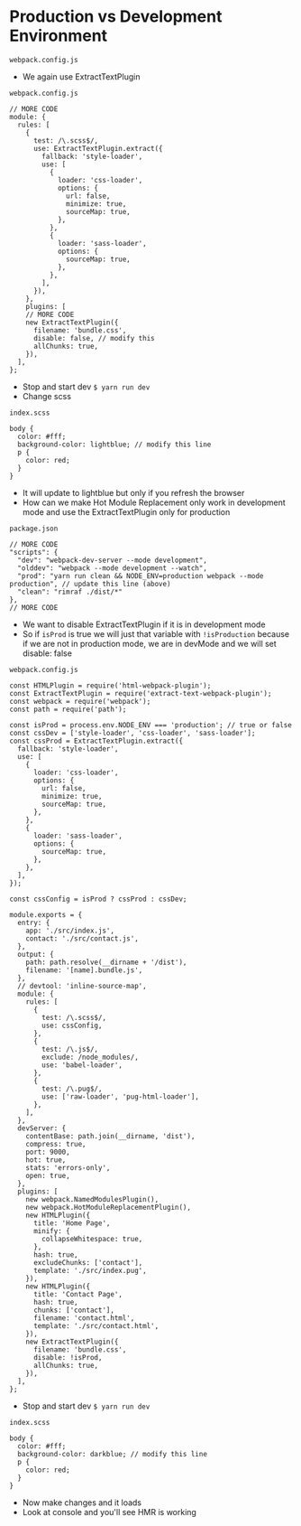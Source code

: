 # Production vs Development Environment
`webpack.config.js`

* We again use ExtractTextPlugin

`webpack.config.js`

```
// MORE CODE
module: {
  rules: [
    {
      test: /\.scss$/,
      use: ExtractTextPlugin.extract({
        fallback: 'style-loader',
        use: [
          {
            loader: 'css-loader',
            options: {
              url: false,
              minimize: true,
              sourceMap: true,
            },
          },
          {
            loader: 'sass-loader',
            options: {
              sourceMap: true,
            },
          },
        ],
      }),
    },
    plugins: [
    // MORE CODE
    new ExtractTextPlugin({
      filename: 'bundle.css',
      disable: false, // modify this
      allChunks: true,
    }),
  ],
};
```

* Stop and start dev `$ yarn run dev`
* Change scss

`index.scss`

```
body {
  color: #fff;
  background-color: lightblue; // modify this line
  p {
    color: red;
  }
}
```

* It will update to lightblue but only if you refresh the browser
* How can we make Hot Module Replacement only work in development mode and use the ExtractTextPlugin only for production

`package.json`

```
// MORE CODE
"scripts": {
  "dev": "webpack-dev-server --mode development",
  "olddev": "webpack --mode development --watch",
  "prod": "yarn run clean && NODE_ENV=production webpack --mode production", // update this line (above)
  "clean": "rimraf ./dist/*"
},
// MORE CODE
```

* We want to disable ExtractTextPlugin if it is in development mode
* So if `isProd` is true we will just that variable with `!isProduction` because if we are not in production mode, we are in devMode and we will set disable: false

`webpack.config.js`

```
const HTMLPlugin = require('html-webpack-plugin');
const ExtractTextPlugin = require('extract-text-webpack-plugin');
const webpack = require('webpack');
const path = require('path');

const isProd = process.env.NODE_ENV === 'production'; // true or false
const cssDev = ['style-loader', 'css-loader', 'sass-loader'];
const cssProd = ExtractTextPlugin.extract({
  fallback: 'style-loader',
  use: [
    {
      loader: 'css-loader',
      options: {
        url: false,
        minimize: true,
        sourceMap: true,
      },
    },
    {
      loader: 'sass-loader',
      options: {
        sourceMap: true,
      },
    },
  ],
});

const cssConfig = isProd ? cssProd : cssDev;

module.exports = {
  entry: {
    app: './src/index.js',
    contact: './src/contact.js',
  },
  output: {
    path: path.resolve(__dirname + '/dist'),
    filename: '[name].bundle.js',
  },
  // devtool: 'inline-source-map',
  module: {
    rules: [
      {
        test: /\.scss$/,
        use: cssConfig,
      },
      {
        test: /\.js$/,
        exclude: /node_modules/,
        use: 'babel-loader',
      },
      {
        test: /\.pug$/,
        use: ['raw-loader', 'pug-html-loader'],
      },
    ],
  },
  devServer: {
    contentBase: path.join(__dirname, 'dist'),
    compress: true,
    port: 9000,
    hot: true,
    stats: 'errors-only',
    open: true,
  },
  plugins: [
    new webpack.NamedModulesPlugin(),
    new webpack.HotModuleReplacementPlugin(),
    new HTMLPlugin({
      title: 'Home Page',
      minify: {
        collapseWhitespace: true,
      },
      hash: true,
      excludeChunks: ['contact'],
      template: './src/index.pug',
    }),
    new HTMLPlugin({
      title: 'Contact Page',
      hash: true,
      chunks: ['contact'],
      filename: 'contact.html',
      template: './src/contact.html',
    }),
    new ExtractTextPlugin({
      filename: 'bundle.css',
      disable: !isProd,
      allChunks: true,
    }),
  ],
};
```

* Stop and start dev `$ yarn run dev`

`index.scss`

```
body {
  color: #fff;
  background-color: darkblue; // modify this line 
  p {
    color: red;
  }
}
```

* Now make changes and it loads
* Look at console and you'll see HMR is working
